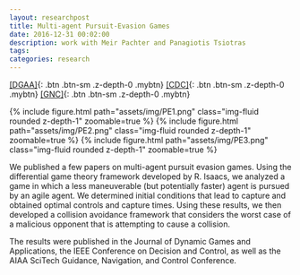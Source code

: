 ```yaml
---
layout: researchpost
title: Multi-agent Pursuit-Evasion Games
date: 2016-12-31 00:02:00
description: work with Meir Pachter and Panagiotis Tsiotras
tags: 
categories: research
---
```


[[DGAA]](http://link.springer.com/article/10.1007/s13235-014-0130-2/){: .btn .btn-sm .z-depth-0 .mybtn} [[CDC]](https://ieeexplore.ieee.org/document/7040055/){: .btn .btn-sm .z-depth-0 .mybtn} [[GNC]](https://arc.aiaa.org/doi/10.2514/6.2016-2100){: .btn .btn-sm .z-depth-0 .mybtn}


{% include figure.html path="assets/img/PE1.png" class="img-fluid rounded z-depth-1" zoomable=true %}
{% include figure.html path="assets/img/PE2.png" class="img-fluid rounded z-depth-1" zoomable=true %}
{% include figure.html path="assets/img/PE3.png" class="img-fluid rounded z-depth-1" zoomable=true %}  

We published a few papers on multi-agent pursuit evasion games. Using the differential game theory framework developed by R. Isaacs, we analyzed a game in which a less maneuverable (but potentially faster) agent is pursued by an agile agent. We determined initial conditions that lead to capture and obtained optimal controls and capture times. Using these results, we then developed a collision avoidance framework that considers the worst case of a malicious opponent that is attempting to cause a collision.  

The results were published in the Journal of Dynamic Games and Applications, the IEEE Conference on Decision and Control, as well as the AIAA SciTech Guidance, Navigation, and Control Conference.
